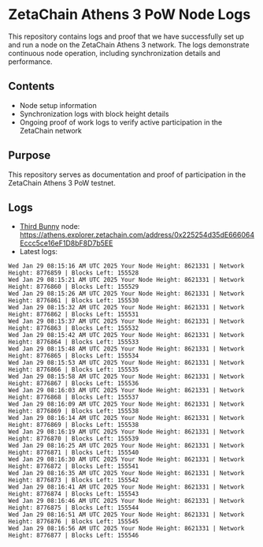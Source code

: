 # ZetaChain Athens 3 PoW Node Logs
This repository contains logs and proof that we have successfully set up and run a node on the ZetaChain Athens 3 network. The logs demonstrate continuous node operation, including synchronization details and performance.

## Contents
- Node setup information
- Synchronization logs with block height details
- Ongoing proof of work logs to verify active participation in the ZetaChain network

## Purpose
This repository serves as documentation and proof of participation in the ZetaChain Athens 3 PoW testnet.

## Logs

- [Third Bunny](https://thirdbunny.xyz/) node: https://athens.explorer.zetachain.com/address/0x225254d35dE666064Eccc5ce16eF1D8bF8D7b5EE
- Latest logs:
```
Wed Jan 29 08:15:16 AM UTC 2025 Your Node Height: 8621331 | Network Height: 8776859 | Blocks Left: 155528
Wed Jan 29 08:15:21 AM UTC 2025 Your Node Height: 8621331 | Network Height: 8776860 | Blocks Left: 155529
Wed Jan 29 08:15:26 AM UTC 2025 Your Node Height: 8621331 | Network Height: 8776861 | Blocks Left: 155530
Wed Jan 29 08:15:32 AM UTC 2025 Your Node Height: 8621331 | Network Height: 8776862 | Blocks Left: 155531
Wed Jan 29 08:15:37 AM UTC 2025 Your Node Height: 8621331 | Network Height: 8776863 | Blocks Left: 155532
Wed Jan 29 08:15:42 AM UTC 2025 Your Node Height: 8621331 | Network Height: 8776864 | Blocks Left: 155533
Wed Jan 29 08:15:48 AM UTC 2025 Your Node Height: 8621331 | Network Height: 8776865 | Blocks Left: 155534
Wed Jan 29 08:15:53 AM UTC 2025 Your Node Height: 8621331 | Network Height: 8776866 | Blocks Left: 155535
Wed Jan 29 08:15:58 AM UTC 2025 Your Node Height: 8621331 | Network Height: 8776867 | Blocks Left: 155536
Wed Jan 29 08:16:03 AM UTC 2025 Your Node Height: 8621331 | Network Height: 8776868 | Blocks Left: 155537
Wed Jan 29 08:16:09 AM UTC 2025 Your Node Height: 8621331 | Network Height: 8776869 | Blocks Left: 155538
Wed Jan 29 08:16:14 AM UTC 2025 Your Node Height: 8621331 | Network Height: 8776869 | Blocks Left: 155538
Wed Jan 29 08:16:19 AM UTC 2025 Your Node Height: 8621331 | Network Height: 8776870 | Blocks Left: 155539
Wed Jan 29 08:16:25 AM UTC 2025 Your Node Height: 8621331 | Network Height: 8776871 | Blocks Left: 155540
Wed Jan 29 08:16:30 AM UTC 2025 Your Node Height: 8621331 | Network Height: 8776872 | Blocks Left: 155541
Wed Jan 29 08:16:35 AM UTC 2025 Your Node Height: 8621331 | Network Height: 8776873 | Blocks Left: 155542
Wed Jan 29 08:16:41 AM UTC 2025 Your Node Height: 8621331 | Network Height: 8776874 | Blocks Left: 155543
Wed Jan 29 08:16:46 AM UTC 2025 Your Node Height: 8621331 | Network Height: 8776875 | Blocks Left: 155544
Wed Jan 29 08:16:51 AM UTC 2025 Your Node Height: 8621331 | Network Height: 8776876 | Blocks Left: 155545
Wed Jan 29 08:16:56 AM UTC 2025 Your Node Height: 8621331 | Network Height: 8776877 | Blocks Left: 155546
```
